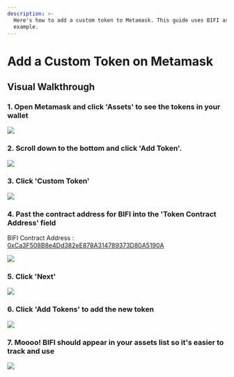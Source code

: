 ```yaml
---
description: >-
  Here's how to add a custom token to Metamask. This guide uses BIFI as an
  example.
---
```


# Add a Custom Token on Metamask

## Visual Walkthrough

### 1. Open Metamask and click 'Assets' to see the tokens in your wallet

![](../../.gitbook/assets/capture%20%281%29.png)

### 2. Scroll down to the bottom and click 'Add Token'.

![](../../.gitbook/assets/addtoken.png)

### 3. Click 'Custom Token'

![](../../.gitbook/assets/custom-token.png)

### 4. Past the contract address for BIFI into the 'Token Contract Address' field

BIFI Contract Address : [0xCa3F508B8e4Dd382eE878A314789373D80A5190A ](https://bscscan.com/token/0xCa3F508B8e4Dd382eE878A314789373D80A5190A)

![](../../.gitbook/assets/token-address.png)

### 5. Click 'Next'

![](../../.gitbook/assets/next.png)

### 6. Click 'Add Tokens' to add the new token

![](../../.gitbook/assets/bifi-ass.png)

### 7. Moooo! BIFI should appear in your assets list so it's easier to track and use

![](../../.gitbook/assets/added.png)

